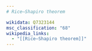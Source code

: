 ```yaml
---
# Rice–Shapiro theorem

wikidata: Q7323144
msc_classification: "68"
wikipedia_links:
  - "[[Rice–Shapiro theorem]]"
---
```


